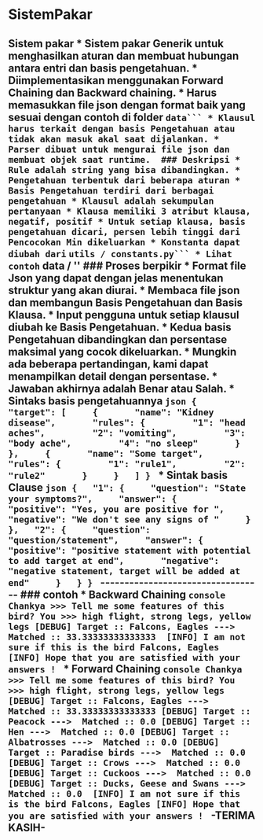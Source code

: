 # SistemPakar
## Sistem pakar * Sistem pakar Generik untuk menghasilkan aturan dan membuat hubungan antara entri dan basis pengetahuan. * Diimplementasikan menggunakan Forward Chaining dan Backward chaining. * Harus memasukkan file json dengan format baik yang sesuai dengan contoh di folder `` data``` * Klausul harus terkait dengan basis Pengetahuan atau tidak akan masuk akal saat dijalankan. * Parser dibuat untuk mengurai file json dan membuat objek saat runtime.  ### Deskripsi * Rule adalah string yang bisa dibandingkan. * Pengetahuan terbentuk dari beberapa aturan * Basis Pengetahuan terdiri dari berbagai pengetahuan * Klausul adalah sekumpulan pertanyaan * Klausa memiliki 3 atribut klausa, negatif, positif * Untuk setiap klausa, basis pengetahuan dicari, persen lebih tinggi dari Pencocokan Min dikeluarkan * Konstanta dapat diubah dari `` `` utils / constants.py``` * Lihat contoh `` data / ''  ### Proses berpikir * Format file Json yang dapat dengan jelas menentukan struktur yang akan diurai. * Membaca file json dan membangun Basis Pengetahuan dan Basis Klausa. * Input pengguna untuk setiap klausul diubah ke Basis Pengetahuan. * Kedua basis Pengetahuan dibandingkan dan persentase maksimal yang cocok dikeluarkan. * Mungkin ada beberapa pertandingan, kami dapat menampilkan detail dengan persentase. * Jawaban akhirnya adalah Benar atau Salah.      * Sintaks basis pengetahuannya ```json {   "target": [     {       "name": "Kidney disease",       "rules": {         "1": "head aches",         "2": "vomiting",         "3": "body ache",         "4": "no sleep"       }     },     {       "name": "Some target",       "rules": {         "1": "rule1",         "2": "rule2"       }     }   ] } ```   * Sintak basis Clause ```json {   "1": {     "question": "State your symptoms?",     "answer": {       "positive": "Yes, you are positive for ",       "negative": "We don't see any signs of "     }   },   "2": {     "question": "question/statement",     "answer": {       "positive": "positive statement with potential to add target at end",       "negative": "negative statement, target will be added at end"     }   } } ```  ---------------------------------- ### contoh * Backward Chaining ```console Chankya >>> Tell me some features of this bird? You >>> high flight, strong legs, yellow legs [DEBUG] Target :: Falcons, Eagles --->  Matched :: 33.33333333333333  [INFO] I am not sure if this is the bird Falcons, Eagles [INFO] Hope that you are satisfied with your answers ! ```  * Forward Chaining ```console Chankya >>> Tell me some features of this bird? You >>> high flight, strong legs, yellow legs [DEBUG] Target :: Falcons, Eagles --->  Matched :: 33.33333333333333 [DEBUG] Target :: Peacock --->  Matched :: 0.0 [DEBUG] Target :: Hen --->  Matched :: 0.0 [DEBUG] Target :: Albatrosses --->  Matched :: 0.0 [DEBUG] Target :: Paradise birds --->  Matched :: 0.0 [DEBUG] Target :: Crows --->  Matched :: 0.0 [DEBUG] Target :: Cuckoos --->  Matched :: 0.0 [DEBUG] Target :: Ducks, Geese and Swans --->  Matched :: 0.0  [INFO] I am not sure if this is the bird Falcons, Eagles [INFO] Hope that you are satisfied with your answers ! ```  -TERIMA KASIH-
